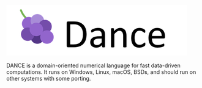 <img src="https://github.com/timo-cmd/DANCE/blob/master/assets/dancelogo.png?raw=true"></img>

DANCE is a domain-oriented numerical language for fast data-driven computations. It runs on Windows, Linux, macOS, BSDs, and should run on other systems with some porting.
